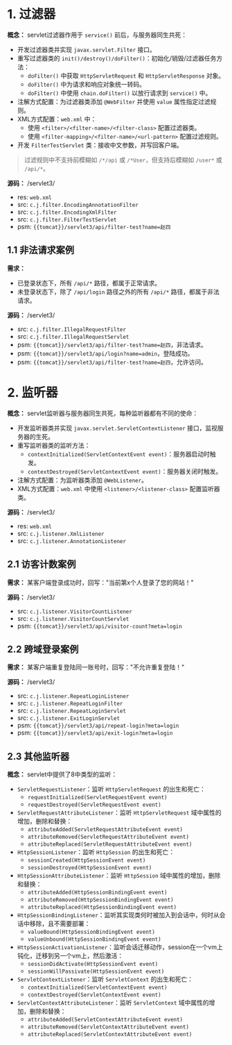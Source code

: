 # 1. 过滤器

**概念：** servlet过滤器作用于 `service()` 前后，与服务器同生共死：
- 开发过滤器类并实现 `javax.servlet.Filter` 接口。
- 重写过滤器类的 `init()/destroy()/doFilter()`：初始化/销毁/过滤器任务方法：
    - `doFilter()` 中获取 `HttpServletRequest` 和 `HttpServletResponse` 对象。
    - `doFilter()` 中为请求和响应对象统一转码。
    - `doFilter()` 中使用 `chain.doFilter()` 以放行请求到 `service()` 中。
- 注解方式配置：为过滤器类添加 `@WebFilter` 并使用 `value` 属性指定过滤规则。
- XML方式配置：`web.xml` 中：
    - 使用 `<filter>/<filter-name>/<filter-class>` 配置过滤器类。
    - 使用 `<filter-mapping>/<filter-name>/<url-pattern>` 配置过滤规则。
- 开发 `FilterTestServlet` 类：接收中文参数，并写回客户端。

> 过滤规则中不支持前模糊如 `/*/api` 或 `/*User`，但支持后模糊如 `/user*` 或 `/api/*`。

**源码：** /servlet3/
- res: `web.xml`
- src: `c.j.filter.EncodingAnnotationFilter`
- src: `c.j.filter.EncodingXmlFilter`
- src: `c.j.filter.FilterTestServlet`
- psm: `{{tomcat}}/servlet3/api/filter-test?name=赵四`

## 1.1 非法请求案例

**需求：** 
- 已登录状态下，所有 `/api/*` 路径，都属于正常请求。
- 未登录状态下，除了 `/api/login` 路径之外的所有 `/api/*` 路径，都属于非法请求。

**源码：** /servlet3/
- src: `c.j.filter.IllegalRequestFilter`
- src: `c.j.filter.IllegalRequestServlet`
- psm: `{{tomcat}}/servlet3/api/filter-test?name=赵四`，非法请求。
- psm: `{{tomcat}}/servlet3/api/login?name=admin`，登陆成功。
- psm: `{{tomcat}}/servlet3/api/filter-test?name=赵四`，允许访问。

# 2. 监听器

**概念：** servlet监听器与服务器同生共死，每种监听器都有不同的使命：
- 开发监听器类并实现 `javax.servlet.ServletContextListener` 接口，监视服务器的生死。
- 重写监听器类的监听方法：
    - `contextInitialized(ServletContextEvent event)`：服务器启动时触发。
    - `contextDestroyed(ServletContextEvent event)`：服务器关闭时触发。
- 注解方式配置：为监听器类添加 `@WebListener`。
- XML方式配置：`web.xml` 中使用 `<listener>/<listener-class>` 配置监听器类。

**源码：** /servlet3/
- res: `web.xml`
- src: `c.j.listener.XmlListener`
- src: `c.j.listener.AnnotationListener`

## 2.1 访客计数案例

**需求：** 某客户端登录成功时，回写："当前第x个人登录了您的网站！"

**源码：** /servlet3/
- src: `c.j.listener.VisitorCountListener`
- src: `c.j.listener.VisitorCountServlet`
- psm: `{{tomcat}}/servlet3/api/visitor-count?meta=login`

## 2.2 跨域登录案例

**需求：** 某客户端重复登陆同一账号时，回写："不允许重复登陆！"

**源码：** /servlet3/
- src: `c.j.listener.RepeatLoginListener`
- src: `c.j.listener.RepeatLoginFilter`
- src: `c.j.listener.RepeatLoginServlet`
- src: `c.j.listener.ExitLoginServlet`
- psm: `{{tomcat}}/servlet3/api/repeat-login?meta=login`
- psm: `{{tomcat}}/servlet3/api/exit-login?meta=login`

## 2.3 其他监听器

**概念：** servlet中提供了8中类型的监听：
- `ServletRequestListener`：监听 `HttpServletRequest` 的出生和死亡：
    - `requestInitialized(ServletRequestEvent event)` 
    - `requestDestroyed(ServletRequestEvent event)`
- `ServletRequestAttributeListener`：监听 `HttpServletRequest` 域中属性的增加，删除和替换：
    - `attributeAdded(ServletRequestAttributeEvent event)` 
    - `attributeRemoved(ServletRequestAttributeEvent event)`
    - `attributeReplaced(ServletRequestAttributeEvent event)`
- `HttpSessionListener`：监听 `HttpSession` 的出生和死亡：
    - `sessionCreated(HttpSessionEvent event)`
    - `sessionDestroyed(HttpSessionEvent event)`
- `HttpSessionAttributeListener`：监听 `HttpSession` 域中属性的增加，删除和替换：
    - `attributeAdded(HttpSessionBindingEvent event)`
    - `attributeRemoved(HttpSessionBindingEvent event)`
    - `attributeReplaced(HttpSessionBindingEvent event)`
- `HttpSessionBindingListener`：监听其实现类何时被加入到会话中，何时从会话中移除，且不需要部署：
    - `valueBound(HttpSessionBindingEvent event)`
    - `valueUnbound(HttpSessionBindingEvent event)`
- `HttpSessionActivationListener`：监听会话迁移动作，session在一个vm上钝化，迁移到另一个vm上，然后激活：
    - `sessionDidActivate(HttpSessionEvent event)`
    - `sessionWillPassivate(HttpSessionEvent event)`
- `ServletContextListener`：监听 `ServletContext` 的出生和死亡：
    - `contextInitialized(ServletContextEvent event)`
    - `contextDestroyed(ServletContextEvent event)`
- `ServletContextAttributeListener`：监听 `ServletContext` 域中属性的增加，删除和替换：
    - `attributeAdded(ServletContextAttributeEvent event)`
    - `attributeRemoved(ServletContextAttributeEvent event)`
    - `attributeReplaced(ServletContextAttributeEvent event)`
